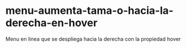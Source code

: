 # menu-aumenta-tama-o-hacia-la-derecha-en-hover
Menu en linea que se despliega hacia la derecha con la propiedad hover
